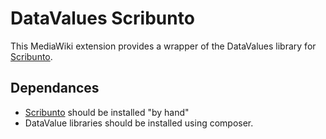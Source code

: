 # DataValues Scribunto

This MediaWiki extension provides a wrapper of the DataValues library for [Scribunto](https://www.mediawiki.org/wiki/Extension:Scribunto).

## Dependances
- [Scribunto](https://www.mediawiki.org/wiki/Extension:Scribunto) should be installed "by hand"
- DataValue libraries should be installed using composer.